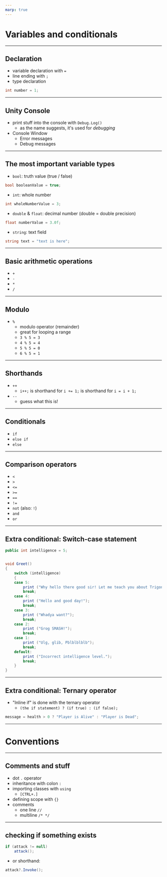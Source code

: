 ```yaml
---
marp: true
---
```

<!-- class: invert -->
# Variables and conditionals
---
## Declaration

- variable declaration with `=`
- line ending with `;`
- type declaration
```c#
int number = 1;
```
---
## Unity Console

- print stuff into the console with `Debug.Log()`
  - as the name suggests, it's used for *debugging*
- Console Window
  - Error messages
  - Debug messages
---
## The most important variable types
  - `bool`: truth value (true / false)
```c#
bool booleanValue = true;
```
  - `int`: whole number
```c#
int wholeNumberValue = 3;
```
  - `double` & `float`: decimal number (double = double precision)
```c#
float numberValue = 3.0f;
```
  - `string`: text field
```c#
string text = "text is here";
```

---
## Basic arithmetic operations
  - `+`
  - `-`
  - `*`
  - `/`
---
## Modulo
  - `%`
    - modulo operator (remainder)
    - great for looping a range
    - `3 % 5 = 3`
    - `4 % 5 = 4`
    - `5 % 5 = 0`
    - `6 % 5 = 1`
---
## Shorthands
  - `++`
    - `i++;` is shorthand for `i += 1;` is shorthand for `i = i + 1;` 
  - `--`
    - guess what this is!
---
## Conditionals
- `if`
- `else if`
- `else`
---
## Comparison operators
  - `<`
  - `>`
  - `<=`
  - `>=`
  - `==`
  - `!=`
  - `not` (also: `!`)
  - `and`
  - `or`
---
## Extra conditional: Switch-case statement

```c#
public int intelligence = 5;


void Greet()
{
	switch (intelligence)
	{
	case 5:
		print ("Why hello there good sir! Let me teach you about Trigonometry!");
		break;
	case 4:
		print ("Hello and good day!");
		break;
	case 3:
		print ("Whadya want?");
		break;
	case 2:
		print ("Grog SMASH!");
		break;
	case 1:
		print ("Ulg, glib, Pblblblblb");
		break;
	default:
		print ("Incorrect intelligence level.");
		break;
	}
}
```
---
## Extra conditional: Ternary operator

- "Inline if" is done with the ternary operator 
  - `(the if statement) ? (if true) : (if false);`
```c#
message = health > 0 ? "Player is Alive" : "Player is Dead";
```
---
# Conventions
---
## Comments and stuff
- dot `.` operator
- inheritance with colon `:`
- importing classes with `using`
  - `[CTRL+.]`
- defining scope with `{}`
- comments
  - one line `//`
  - multiline `/* */`
---
## checking if something exists
```c#
if (attack != null)
	attack();
```
  - or shorthand: 
```c#
attack?.Invoke();
```

